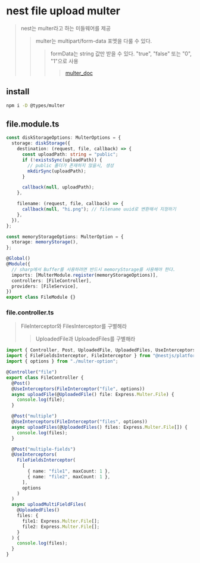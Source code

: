 # nest file upload multer

> nest는 multer라고 하는 미들웨어를 제공
>
> > multer는 multipart/form-data 포멧을 다룰 수 있다.
> >
> > > formData는 string 값만 받을 수 있다. "true", "false" 또는 "0", "1"으로 사용
> > >
> > > > [multer_doc](https://github.com/expressjs/multer/blob/master/doc/README-ko.md)

## install

```sh
npm i -D @types/multer
```

## file.module.ts

```ts
const diskStorageOptions: MulterOptions = {
  storage: diskStorage({
    destination: (request, file, callback) => {
      const uploadPath: string = "public";
      if (!existsSync(uploadPath)) {
        // public 폴더가 존재하지 않을시, 생성
        mkdirSync(uploadPath);
      }

      callback(null, uploadPath);
    },

    filename: (request, file, callback) => {
      callback(null, "hi.png"); // filename uuid로 변환해서 지정하기
    },
  }),
};

const memoryStorageOptions: MulterOption = {
  storage: memoryStorage(),
};

@Global()
@Module({
  // sharp에서 Buffer를 사용하려면 반드시 memoryStorage를 사용해야 한다.
  imports: [MulterModule.register(memoryStorageOptions)],
  controllers: [FileController],
  providers: [FileService],
})
export class FileModule {}
```

### file.controller.ts

> FileInterceptor와 FilesInterceptor를 구별해라
>
> > UploadedFile과 UploadedFiles를 구별해라

```ts
import { Controller, Post, UploadedFile, UploadedFiles, UseInterceptors } from "@nestjs/common";
import { FileFieldsInterceptor, FileInterceptor } from "@nestjs/platform-express";
import { options } from "./multer-option";

@Controller("file")
export class FileController {
  @Post()
  @UseInterceptors(FileInterceptor("file", options))
  async uploadFile(@UploadedFile() file: Express.Multer.File) {
    console.log(file);
  }

  @Post("multiple")
  @UseInterceptors(FileInterceptor("files", options))
  async uploadFiles(@UploadedFiles() files: Express.Multer.File[]) {
    console.log(files);
  }

  @Post("multiple-fields")
  @UseInterceptors(
    FileFieldsInterceptor(
      [
        { name: "file1", maxCount: 1 },
        { name: "file2", maxCount: 1 },
      ],
      options
    )
  )
  async uploadMultiFieldFiles(
    @UploadedFiles()
    files: {
      file1: Express.Multer.File[];
      file2: Express.Multer.File[];
    }
  ) {
    console.log(files);
  }
}
```
